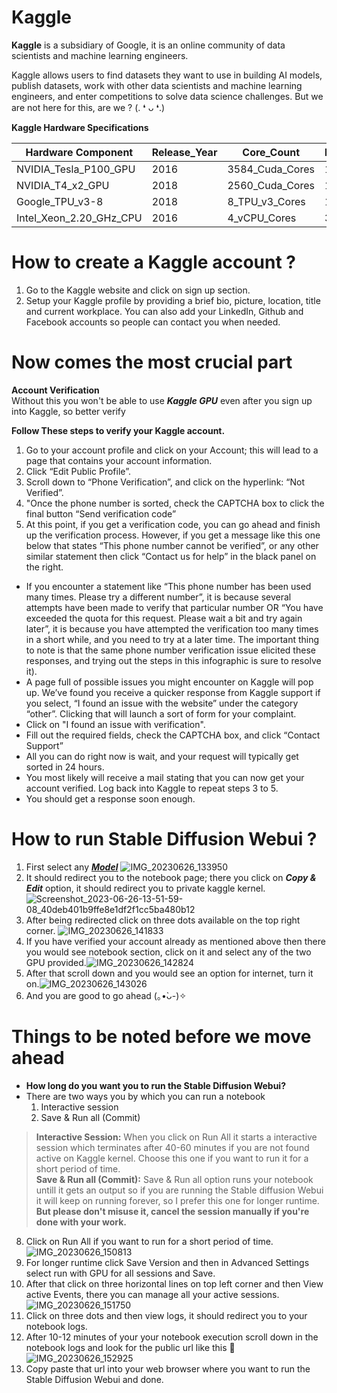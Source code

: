 # **Kaggle** <br>
**Kaggle** is a subsidiary of Google, it is an online community of data scientists and machine learning engineers.

Kaggle allows users to find datasets they want to use in building AI models, publish datasets, work with other data scientists and machine learning engineers, and enter competitions to solve data science challenges.
But we are not here for this, are we ? (⁠.⁠ ⁠❛⁠ ⁠ᴗ⁠ ⁠❛⁠.⁠) <br>

**Kaggle Hardware Specifications**

| Hardware Component | Release_Year | Core_Count | Memory	| Hours/Week 
| --- | --- | --- | --- | --- |
NVIDIA_Tesla_P100_GPU |	2016 | 3584_Cuda_Cores | 16 GB | 32 h 
NVIDIA_T4_x2_GPU | 2018	| 2560_Cuda_Cores |	16 GB	| 32 h 
Google_TPU_v3-8	| 2018 |	8_TPU_v3_Cores	| 128 GB	| 20 h
Intel_Xeon_2.20_GHz_CPU	| 2016 | 4_vCPU_Cores |	32 GB	| Unlimited




# How to create a Kaggle account ? <br>
1. Go to the Kaggle website and click on sign up section. <br>
2. Setup your Kaggle profile by providing a brief bio, picture, location, title and current workplace. You can also add your LinkedIn, Github and Facebook accounts so people can contact you when needed. <br>

# Now comes the most crucial part <br>
**Account Verification** <br>
Without this you won't be able to use ***Kaggle GPU*** even after you sign up into Kaggle, so better verify <br>

**Follow These steps to verify your Kaggle account.** <br>
1. Go to your account profile and click on your Account; this will lead to a page that contains your account information.
2. Click “Edit Public Profile”.
3. Scroll down to “Phone Verification”, and click on the hyperlink: “Not Verified”.
4. "Once the phone number is sorted, check the CAPTCHA box to click the final button “Send verification code”
5. At this point, if you get a verification code, you can go ahead and finish up the verification process. However, if you get a message like this one below that states “This phone number cannot be verified”, or any other similar statement then click “Contact us for help” in the black panel on the right.
* If you encounter a statement like “This phone number has been used many times. Please try a different number”, it is because several attempts have been made to verify that particular number OR “You have exceeded the quota for this request. Please wait a bit and try again later”, it is because you have attempted the verification too many times in a short while, and you need to try at a later time. The important thing to note is that the same phone number verification issue elicited these responses, and trying out the steps in this infographic is sure to resolve it).
* A page full of possible issues you might encounter on Kaggle will pop up. We’ve found you receive a quicker response from Kaggle support if you select, “I found an issue with the website” under the category “other”. Clicking that will launch a sort of form for your complaint.
* Click on "I found an issue with verification".
* Fill out the required fields, check the CAPTCHA box, and click “Contact Support”
* All you can do right now is wait, and your request will typically get sorted in 24 hours.
* You most likely will receive a mail stating that you can now get your account verified. Log back into Kaggle to repeat steps 3 to 5.
* You should get a response soon enough. <br>

# How to run Stable Diffusion Webui ?<br>
1. First select any ***[Model](https://github.com/Cabel7/Stable-Diffusion-Webui-Kaggle)***
![IMG_20230626_133950](https://github.com/Cabel7/Image/assets/134921117/6cb14925-40c7-4a5f-938c-32cf7a924431)
2. It should redirect you to the notebook page; there you click on ***Copy & Edit*** option, it should redirect you to private kaggle kernel. ![Screenshot_2023-06-26-13-51-59-08_40deb401b9ffe8e1df2f1cc5ba480b12](https://github.com/Cabel7/Image/assets/134921117/443184be-f36e-419d-8524-a7dca4a3bffd)
3. After being redirected click on three dots available on the top right corner.
![IMG_20230626_141833](https://github.com/Cabel7/Image/assets/134921117/917d586e-5691-4882-94de-30446cc66fa1)
5. If you have verified your account already as mentioned above then there you would see notebook section, click on it and select any of the two GPU provided.![IMG_20230626_142824](https://github.com/Cabel7/Image/assets/134921117/456f6c0d-a069-4a4d-93ba-1828f8584d79)
6. After that scroll down and you would see an option for internet, turn it on.![IMG_20230626_143026](https://github.com/Cabel7/Image/assets/134921117/ddb0d886-0d63-4a79-bc96-2750bfa1c15f)
7. And you are good to go ahead (⁠｡⁠•̀⁠ᴗ⁠-⁠)⁠✧

# Things to be noted before we move ahead <br>
* **How long do you want you to run the Stable Diffusion Webui?**
* There are two ways you by which you can run a notebook
  1. Interactive session
  2. Save & Run all (Commit)
> **Interactive Session:** When you click on Run All it starts a interactive session which terminates after 40-60 minutes if you are not found active on Kaggle kernel. Choose this one if you want to run it for a short period of time. <br>
> **Save & Run all (Commit):** Save & Run all option runs your notebook untill it gets an output so if you are running the Stable diffusion Webui it will keep on running forever, so I prefer this one for longer runtime. **But please don't misuse it, cancel the session manually if you're done with your work.**

8. Click on Run All if you want to run for a short period of time.
![IMG_20230626_150813](https://github.com/Cabel7/Image/assets/134921117/1d18419e-9099-4776-b67c-b35d5637b82c)
10. For longer runtime click Save Version and then in Advanced Settings select run with GPU for all sessions and Save.
11. After that click on three horizontal lines on top left corner and then View active Events, there you can manage all your active sessions.
    ![IMG_20230626_151750](https://github.com/Cabel7/Image/assets/134921117/8fe08abb-ee20-4304-8728-568d1e3a3ec2)
12. Click on three dots and then view logs, it should redirect you to your notebook logs.
13. After 10-12 minutes of your your notebook execution scroll down in the notebook logs and look for the public url like this 🔻
    ![IMG_20230626_152925](https://github.com/Cabel7/Image/assets/134921117/3660a141-cc25-487b-8ea3-6dc769a392e9)
14. Copy paste that url into your web browser where you want to run the Stable Diffusion Webui and done.
    
